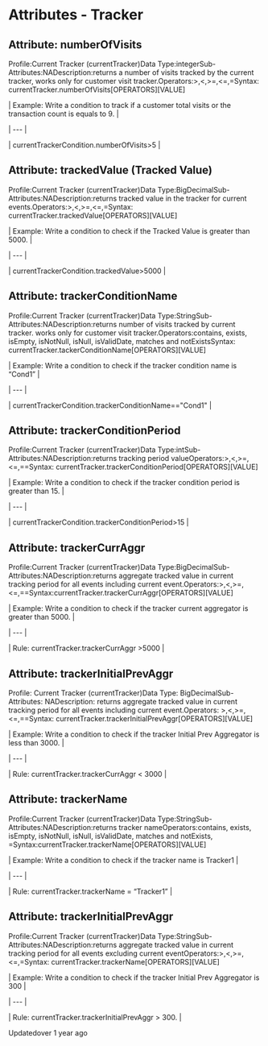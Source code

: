 # Attributes - Tracker

## Attribute: numberOfVisits

Profile:Current Tracker (currentTracker)Data Type:integerSub-Attributes:NADescription:returns a number of visits tracked by the current tracker, works only for customer visit tracker.Operators:>,<,>=,<=,=Syntax: currentTracker.numberOfVisits[OPERATORS][VALUE]

| Example: Write a condition to track if a customer total visits or the transaction count is equals to 9. |

| --- |

| currentTrackerCondition.numberOfVisits>5 |



## Attribute: trackedValue (Tracked Value)

Profile:Current Tracker (currentTracker)Data Type:BigDecimalSub-Attributes:NADescription:returns tracked value in the tracker for current events.Operators:>,<,>=,<=,=Syntax: currentTracker.trackedValue[OPERATORS][VALUE]

| Example: Write a condition to check if the Tracked Value is greater than 5000. |

| --- |

| currentTrackerCondition.trackedValue>5000 |



## Attribute: trackerConditionName

Profile:Current Tracker (currentTracker)Data Type:StringSub-Attributes:NADescription:returns number of visits tracked by current tracker. works only for customer visit tracker.Operators:contains, exists, isEmpty, isNotNull, isNull, isValidDate, matches and notExistsSyntax: currentTracker.tackerConditionName[OPERATORS][VALUE]

| Example: Write a condition to check if the tracker condition name is “Cond1” |

| --- |

| currentTrackerCondition.trackerConditionName=="Cond1" |



## Attribute: trackerConditionPeriod

Profile:Current Tracker (currentTracker)Data Type:intSub-Attributes:NADescription:returns tracking period valueOperators:>,<,>=,<=,==Syntax: currentTracker.trackerConditionPeriod[OPERATORS][VALUE]

| Example: Write a condition to check if the tracker condition period is greater than 15. |

| --- |

| currentTrackerCondition.trackerConditionPeriod>15 |



## Attribute: trackerCurrAggr

Profile:Current Tracker (currentTracker)Data Type:BigDecimalSub-Attributes:NADescription:returns aggregate tracked value in current tracking period for all events including current event.Operators:>,<,>=,<=,==Syntax:currentTracker.trackerCurrAggr[OPERATORS][VALUE]

| Example: Write a condition to check if the tracker current aggregator is greater than 5000. |

| --- |

| Rule: currentTracker.trackerCurrAggr >5000 |



## Attribute: trackerInitialPrevAggr

Profile: Current Tracker (currentTracker)Data Type: BigDecimalSub-Attributes: NADescription: returns aggregate tracked value in current tracking period for all events including current event.Operators: >,<,>=,<=,==Syntax: currentTracker.trackerInitialPrevAggr[OPERATORS][VALUE]

| Example: Write a condition to check if the tracker Initial Prev Aggregator is less than 3000. |

| --- |

| Rule: currentTracker.trackerCurrAggr < 3000 |



## Attribute: trackerName

Profile:Current Tracker (currentTracker)Data Type:StringSub-Attributes:NADescription:returns tracker nameOperators:contains, exists, isEmpty, isNotNull, isNull, isValidDate, matches and notExists, =Syntax:currentTracker.trackerName[OPERATORS][VALUE]

| Example: Write a condition to check if the tracker name is Tracker1 |

| --- |

| Rule: currentTracker.trackerName = “Tracker1” |



## Attribute: trackerInitialPrevAggr

Profile:Current Tracker (currentTracker)Data Type:StringSub-Attributes:NADescription:returns aggregate tracked value in current tracking period for all events excluding current eventOperators:>,<,>=,<=,=Syntax: currentTracker.trackerName[OPERATORS][VALUE]

| Example: Write a condition to check if the tracker Initial Prev Aggregator is 300 |

| --- |

| Rule: currentTracker.trackerInitialPrevAggr  > 300. |



Updatedover 1 year ago